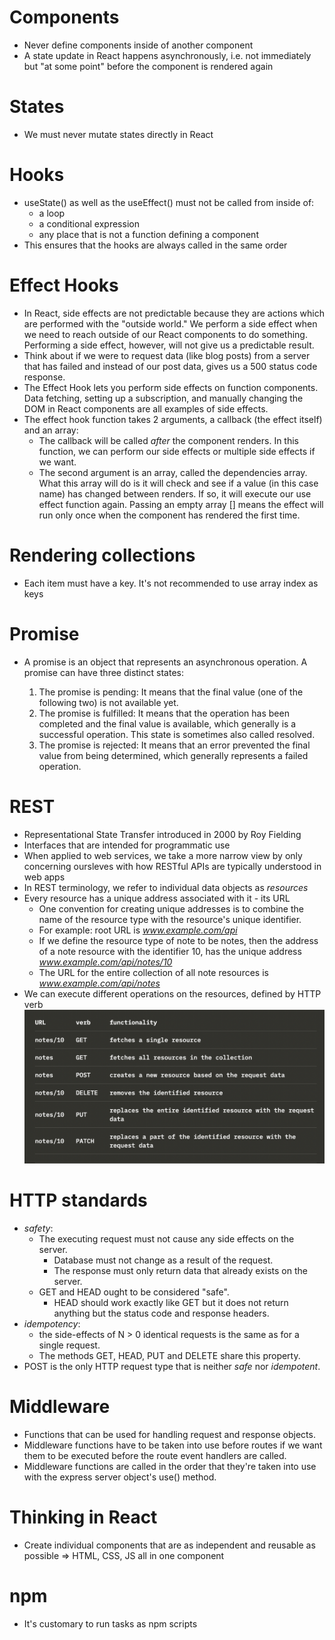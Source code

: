 # Components

- Never define components inside of another component
- A state update in React happens asynchronously, i.e. not immediately but "at some point" before the component is rendered again

# States

- We must never mutate states directly in React

# Hooks

- useState() as well as the useEffect() must not be called from inside of:
  - a loop
  - a conditional expression
  - any place that is not a function defining a component
- This ensures that the hooks are always called in the same order

# Effect Hooks

- In React, side effects are not predictable because they are actions which are performed with the "outside world." We perform a side effect when we need to reach outside of our React components to do something. Performing a side effect, however, will not give us a predictable result.
- Think about if we were to request data (like blog posts) from a server that has failed and instead of our post data, gives us a 500 status code response.
- The Effect Hook lets you perform side effects on function components. Data fetching, setting up a subscription, and manually changing the DOM in React components are all examples of side effects.
- The effect hook function takes 2 arguments, a callback (the effect itself) and an array:
  - The callback will be called _after_ the component renders. In this function, we can perform our side effects or multiple side effects if we want.
  - The second argument is an array, called the dependencies array. What this array will do is it will check and see if a value (in this case name) has changed between renders. If so, it will execute our use effect function again. Passing an empty array [] means the effect will run only once when the component has rendered the first time.

# Rendering collections

- Each item must have a key. It's not recommended to use array index as keys

# Promise

- A promise is an object that represents an asynchronous operation. A promise can have three distinct states:

  1. The promise is pending: It means that the final value (one of the following two) is not available yet.
  2. The promise is fulfilled: It means that the operation has been completed and the final value is available, which generally is a successful operation. This state is sometimes also called resolved.
  3. The promise is rejected: It means that an error prevented the final value from being determined, which generally represents a failed operation.

# REST

- Representational State Transfer introduced in 2000 by Roy Fielding
- Interfaces that are intended for programmatic use
- When applied to web services, we take a more narrow view by only concerning oursleves with how RESTful APIs are typically understood in web apps
- In REST terminology, we refer to individual data objects as _resources_
- Every resource has a unique address associated with it - its URL
  - One convention for creating unique addresses is to combine the name of the resource type with the resource's unique identifier.
  - For example: root URL is _www.example.com/api_
  - If we define the resource type of note to be notes, then the address of a note resource with the identifier 10, has the unique address _www.example.com/api/notes/10_
  - The URL for the entire collection of all note resources is _www.example.com/api/notes_
- We can execute different operations on the resources, defined by HTTP verb
  ![image](imgs/rest-operations.png)

# HTTP standards

- _safety_:
  - The executing request must not cause any side effects on the server.
    - Database must not change as a result of the request.
    - The response must only return data that already exists on the server.
  - GET and HEAD ought to be considered "safe".
    - HEAD should work exactly like GET but it does not return anything but the status code and response headers.
- _idempotency_:
  - the side-effects of N > 0 identical requests is the same as for a single request.
  - The methods GET, HEAD, PUT and DELETE share this property.
- POST is the only HTTP request type that is neither _safe_ nor _idempotent_.

# Middleware

- Functions that can be used for handling request and response objects.
- Middleware functions have to be taken into use before routes if we want them to be executed before the route event handlers are called.
- Middleware functions are called in the order that they're taken into use with the express server object's use() method.

# Thinking in React

- Create individual components that are as independent and reusable as possible => HTML, CSS, JS all in one component

# npm

- It's customary to run tasks as npm scripts
